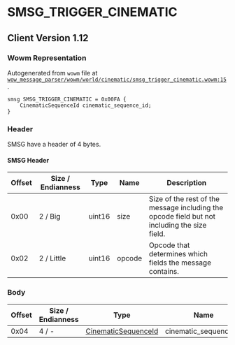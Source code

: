 # SMSG_TRIGGER_CINEMATIC

## Client Version 1.12

### Wowm Representation

Autogenerated from `wowm` file at [`wow_message_parser/wowm/world/cinematic/smsg_trigger_cinematic.wowm:15`](https://github.com/gtker/wow_messages/tree/main/wow_message_parser/wowm/world/cinematic/smsg_trigger_cinematic.wowm#L15).
```rust,ignore
smsg SMSG_TRIGGER_CINEMATIC = 0x00FA {
    CinematicSequenceId cinematic_sequence_id;
}
```
### Header

SMSG have a header of 4 bytes.

#### SMSG Header

| Offset | Size / Endianness | Type   | Name   | Description |
| ------ | ----------------- | ------ | ------ | ----------- |
| 0x00   | 2 / Big           | uint16 | size   | Size of the rest of the message including the opcode field but not including the size field.|
| 0x02   | 2 / Little        | uint16 | opcode | Opcode that determines which fields the message contains.|

### Body

| Offset | Size / Endianness | Type | Name | Description | Comment |
| ------ | ----------------- | ---- | ---- | ----------- | ------- |
| 0x04 | 4 / - | [CinematicSequenceId](cinematicsequenceid.md) | cinematic_sequence_id |  |  |

